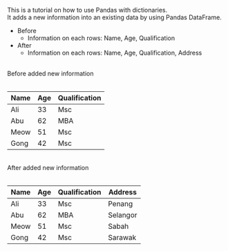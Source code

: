 This is a tutorial on how to use Pandas with dictionaries.
<br/>
It adds a new information into an existing data by using Pandas DataFrame.
- Before
    - Information on each rows: Name, Age, Qualification
- After
    - Information on each rows: Name, Age, Qualification, Address

<br/>
Before added new information
<br/><br/>

| Name | Age | Qualification |
| --- | --- | --- |
| Ali | 33 | Msc |
| Abu | 62 | MBA |
| Meow | 51 | Msc |
| Gong | 42 | Msc |

<br/>
After added new information
<br/><br/>

| Name | Age | Qualification | Address |
| --- | --- | --- | --- |
| Ali | 33 | Msc | Penang |
| Abu | 62 | MBA | Selangor |
| Meow | 51 | Msc | Sabah |
| Gong | 42 | Msc | Sarawak |